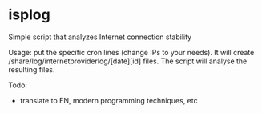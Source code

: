 # isplog
Simple script that analyzes Internet connection stability

Usage: put the specific cron lines (change IPs to your needs). It will create /share/log/internetproviderlog/[date][id] files. The script will analyse the resulting files.

Todo:
- translate to EN, modern programming techniques, etc
